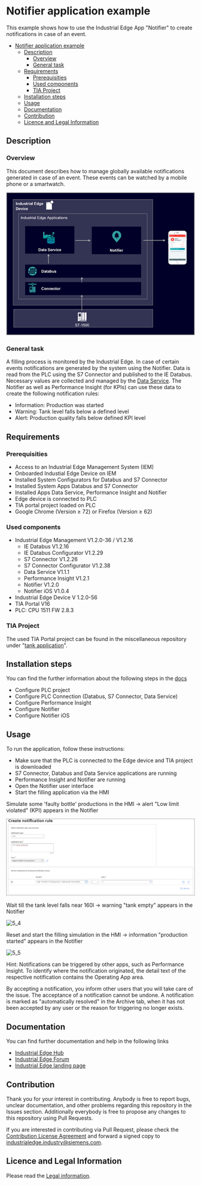 # Notifier application example

This example shows how to use the Industrial Edge App "Notifier" to create notifications in case of an event.

- [Notifier application example](#notifier-application-example)
  - [Description](#description)
    - [Overview](#overview)
    - [General task](#general-task)
  - [Requirements](#requirements)
    - [Prerequisities](#prerequisities)
    - [Used components](#used-components)
    - [TIA Project](#tia-project)
  - [Installation steps](#installation-steps)
  - [Usage](#usage)
  - [Documentation](#documentation)
  - [Contribution](#contribution)
  - [Licence and Legal Information](#licence-and-legal-information)

## Description

### Overview

This document describes how to manage globally available notifications generated in case of an event.
These events can be watched by a mobile phone or a smartwatch.

![0](docs/graphics/0_Overview.PNG)

### General task

A filling process is monitored by the Industrial Edge. In case of certain events notifications are generated by the system using the Notifier.
Data is read from the PLC using the S7 Connector and published to the IE Databus.
Necessary values are collected and managed by the [Data Service](https://github.com/industrial-edge/data-service).
The Notifier as well as Performance Insight (for KPIs) can use these data to create the following notification rules:

- Information: Production was started
- Warning: Tank level falls below a defined level
- Alert: Production quality falls below defined KPI level

## Requirements

### Prerequisities

- Access to an Industrial Edge Management System (IEM)
- Onboarded Industial Edge Device on IEM
- Installed System Configurators for Databus and S7 Connector
- Installed System Apps Databus and S7 Connector
- Installed Apps Data Service, Performance Insight and Notifier
- Edge device is connected to PLC
- TIA portal project loaded on PLC
- Google Chrome (Version ≥ 72) or Firefox (Version ≥ 62)

### Used components

- Industrial Edge Management V1.2.0-36 / V1.2.16
  - IE Databus V1.2.16
  - IE Databus Configurator V1.2.29
  - S7 Connector V1.2.26
  - S7 Connector Configurator V1.2.38
  - Data Service V1.1.1
  - Performance Insight V1.2.1
  - Notifier V1.2.0
  - Notifier iOS V1.0.4
- Industrial Edge Device V 1.2.0-56
- TIA Portal V16
- PLC: CPU 1511 FW 2.8.3

### TIA Project

The used TIA Portal project can be found in the miscellaneous repository under "[tank application](https://github.com/industrial-edge/miscellaneous/tree/main/tank%20application)".

## Installation steps

You can find the further information about the following steps in the [docs](docs/Installation.md)

- Configure PLC project
- Configure PLC Connection (Databus, S7 Connector, Data Service)
- Configure Performance Insight
- Configure Notifier
- Configure Notifier iOS

## Usage

To run the application, follow these instructions:

- Make sure that the  PLC is connected to the Edge device and TIA project is downloaded
- S7 Connector, Databus and Data Service applications are running
- Performance Insight and Notifier are running
- Open the Notifier user interface
- Start the filling application via the HMI

Simulate some 'faulty bottle' productions in the HMI
-> alert "Low limit violated" (KPI) appears in the Notifier

![5_3](docs/graphics/5_3_Notifier.PNG)

Wait till the tank level falls near 160l
-> warning "tank empty" appears in the Notifier

![5_4](docs/graphics/5_4_Notifier.PNG)

Reset and start the filling simulation in the HMI
-> information "production started" appears in the Notifier

![5_5](docs/graphics/5_5_Notifier.PNG)

Hint: Notifications can be triggered by other apps, such as Performance Insight.
To identify where the notification originated, the detail text of the respective notification contains the Operating App area.

By accepting a notification, you inform  other users that you will take care of the issue. The acceptance of a notification cannot be undone.
A notification is marked as "automatically resolved" in the Archive tab, when it has not been accepted by any user or the reason for triggering no longer exists.

## Documentation

You can find further documentation and help in the following links
  - [Industrial Edge Hub](https://iehub.eu1.edge.siemens.cloud/#/documentation)
  - [Industrial Edge Forum](https://www.siemens.com/industrial-edge-forum)
  - [Industrial Edge landing page](http://siemens.com/industrial-edge)
  
## Contribution

Thank you for your interest in contributing. Anybody is free to report bugs, unclear documentation, and other problems regarding this repository in the Issues section.
Additionally everybody is free to propose any changes to this repository using Pull Requests.

If you are interested in contributing via Pull Request, please check the [Contribution License Agreement](Siemens_CLA_1.1.pdf) and forward a signed copy to [industrialedge.industry@siemens.com](mailto:industrialedge.industry@siemens.com?subject=CLA%20Agreement%20Industrial-Edge).

## Licence and Legal Information

Please read the [Legal information](LICENSE.md).
